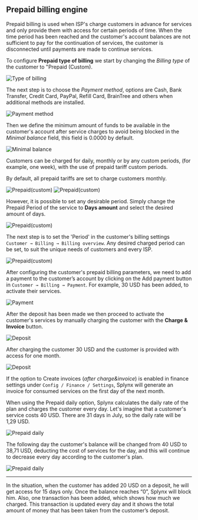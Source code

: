 ## Prepaid billing engine

Prepaid billing is used when ISP's charge customers in advance for services and only provide them with access for certain periods of time. When the time period has been reached and the customer's account balances are not sufficient to pay for the continuation of services, the customer is disconnected until payments are made to continue services.

To configure **Prepaid type of billing** we start by changing the _Billing type_ of the customer to "Prepaid (Custom).

![Type of billing](type_of_billing_prepaid.png)


The next step is to choose the *Payment method*,  options are Cash, Bank Transfer, Credit Card, PayPal, Refill Card, BrainTree and others when additional methods are installed.

![Payment method](payment_method_2.png)


Then we define the minimum amount of funds to be available in the customer's account after service charges to avoid being blocked in the *Minimal balance* field, this field is 0.0000 by default.

![Minimal balance](minimal_balance_prepaid.png)

Customers can be charged for daily, monthly or by any custom periods, (for example, one week), with the use of prepaid tariff custom periods.

By default, all prepaid tariffs are set to charge customers monthly.

![Prepaid(custom)](custom_prepaid_1.png)
![Prepaid(custom)](custom_prepaid_2.png)

However, it is possible to set any desirable period. Simply change the Prepaid Period of the service to **Days amount** and select the desired amount of days.

![Prepaid(custom)](custom_prepaid_3.png)

The next step is to set the 'Period' in the customer's billing settings `Customer → Billing → Billing overview`.  Any desired charged period can be set, to suit the unique needs of customers and every ISP.

![Prepaid(custom)](prepaid_period.png)

After configuring the customer's prepaid billing parameters, we need to add a payment to the customer’s account by clicking on the Add payment button in `Customer → Billing → Payment`. For example, 30 USD has been added, to activate their services.

![Payment](payment.png)

After the deposit has been made we then proceed to activate the customer's services by manually charging the customer with the **Charge & Invoice** button.

![Deposit](deposit_charge.png)

After charging the customer 30 USD and the customer is provided with access for one month.

![Deposit](information_prepaid.png)

If the option to Create invoices (*after charge&invoice*) is enabled in finance settings under `Config / Finance / Settings`, Splynx will generate an invoice for consumed services on the first day of the next month.

When using the Prepaid daily option, Splynx calculates the daily rate of the plan and charges the customer every day. Let's imagine that a customer's service costs 40 USD. There are 31 days in July, so the daily rate will be 1,29 USD.

![Prepaid daily](prepaid_daily_1.png)

The following day the customer's balance will be changed from 40 USD to 38,71 USD, deducting the cost of services for the day, and this will continue to decrease every day according to the customer's plan.

![Prepaid daily](prepaid_daily_2.png)

---
In the situation, when the customer has added 20 USD on a deposit, he will get access for 15 days only. Once the balance reaches “0”, Splynx will block him. Also, one transaction has been added, which shows how much we charged. This transaction is updated every day and it shows the total amount of money that has been taken from the customer’s deposit.
